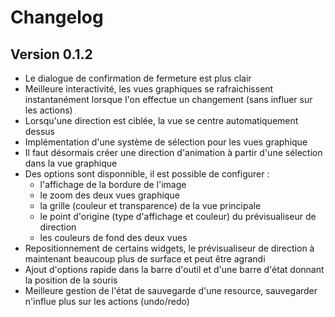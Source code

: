 Changelog
=========

Version 0.1.2
-------------

* Le dialogue de confirmation de fermeture est plus clair
* Meilleure interactivité, les vues graphiques se rafraichissent instantanément
  lorsque l'on effectue un changement (sans influer sur les actions)
* Lorsqu'une direction est ciblée, la vue se centre automatiquement dessus
* Implémentation d'une système de sélection pour les vues graphique
* Il faut désormais créer une direction d'animation à partir d'une sélection
  dans la vue graphique
* Des options sont disponnible, il est possible de configurer : 
  - l'affichage de la bordure de l'image
  - le zoom des deux vues graphique
  - la grille (couleur et transparence) de la vue principale
  - le point d'origine (type d'affichage et couleur) du prévisualiseur de
    direction
  - les couleurs de fond des deux vues
* Repositionnement de certains widgets, le prévisualiseur de direction à
  maintenant beaucoup plus de surface et peut être agrandi
* Ajout d'options rapide dans la barre d'outil et d'une barre d'état donnant la
  position de la souris
* Meilleure gestion de l'état de sauvegarde d'une resource, sauvegarder n'influe
  plus sur les actions (undo/redo)

